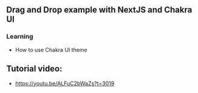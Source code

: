 ## Drag and Drop example with NextJS and Chakra UI

### Learning

- How to use Chakra UI theme

## Tutorial video:

- https://youtu.be/ALFuC2bWaZs?t=3019

  <!-- What this man is missing in his video:
   Segmenting the part with some headings for redirecting that part- Adding hastags and use the word Chakra in title -->
